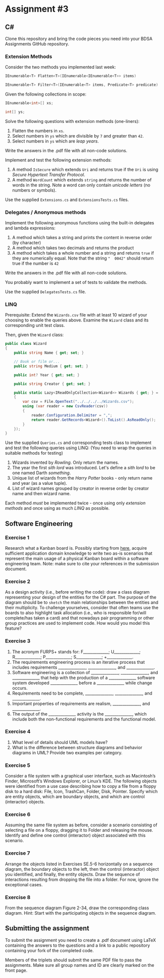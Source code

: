 # Assignment #3

## C&#35;

Clone this repository and bring the code pieces you need into your BDSA Assignments GitHub repository.

### Extension Methods

Consider the two methods you implemented last week:

```csharp
IEnumerable<T> Flatten<T>(IEnumerable<IEnumerable<T>> items)

IEnumerable<T> Filter<T>(IEnumerable<T> items, Predicate<T> predicate)
```

Given the following collections in scope:

```csharp
IEnumerable<int>[] xs;

int[] ys;
```

Solve the following questions with extension methods (one-liners):

1. Flatten the numbers in `xs`.
2. Select numbers in `ys` which are divisible by `7` and greater than `42`.
3. Select numbers in `ys` which are *leap years*.

Write the answers in the .pdf file with all non-code solutions.

Implement and test the following extension methods:

1. A method `IsSecure` which extends `Uri` and returns true if the `Uri` is using *Secure Hypertext Transfer Protocol*.
1. A method `WordCount` which extends `string` and returns the number of words in the string. Note a word can only contain *unicode letters* (no numbers or symbols).

Use the supplied `Extensions.cs` and `ExtensionsTests.cs` files.

### Delegates / Anonymous methods

Implement the following anonymous functions using the built-in delegates and lambda expressions:

1. A method which takes a string and prints the content in reverse order (by character)
1. A method which takes two decimals and returns the product
1. A method which takes a whole number and a string and returns `true` if they are numerically equal. Note that the string `"  0042"` should return true if the number is `42`

Write the answers in the .pdf file with all non-code solutions.

You probably want to implement a set of tests to validate the methods.

Use the supplied `DelegatesTests.cs` file.

### LINQ

Prerequisite: Extend the `Wizards.csv` file with at least 10 wizard of your choosing to enable the queries above.
Examine the `Wizard` class and its corresponding unit test class.

Then, given the `Wizard` class:

```csharp
public class Wizard
{
    public string Name { get; set; }

    // Book or film or...
    public string Medium { get; set; }

    public int? Year { get; set; }

    public string Creator { get; set; }

    public static Lazy<IReadOnlyCollection<Wizard>> Wizards { get; } = new Lazy<IReadOnlyCollection<Wizard>>(() =>
    {
        var csv = File.OpenText("../../../../Wizards.csv");
        using (var reader = new CsvReader(csv))
        {
            reader.Configuration.Delimiter = ",";
            return reader.GetRecords<Wizard>().ToList().AsReadOnly();
        }
    });
}
```

Use the supplied `Queries.cs` and corresponding tests class to implement and test the following queries using LINQ:
(You need to wrap the queries in suitable methods for testing)

1. Wizards invented by *Rowling*. Only return the names.
1. The year the first *sith lord* was introduced. Let's define a *sith lord* to be one named Darth *something*.
1. Unique list of wizards from the *Harry Potter* books - only return name and year (as a value tuple).
1. List of wizard names grouped by creator in reverse order by creator name and then wizard name.

Each method *must* be implemented twice - once using only *extension methods* and once using as much *LINQ* as possible.









## Software Engineering

### Exercise 1

Research what a Kanban board is.  Possibly starting from [here](https://www.atlassian.com/agile/kanban/boards), acquire sufficient application domain knowledge to write two as-is scenarios that represent the main usage of a physical Kanban board within a software engineering team.  Note: make sure to cite your references in the submission document.  

### Exercise 2

As a design activity (i.e., before writing the code): draw a class diagram representing your design of the entities for the C# part.  The purpose of the diagram should be to `sketch` the main relationships between the entities and their multiplicity.  To challenge yourselves, consider that often teams use the boards to also highlight task allocation (i.e., who is responsible for/will complete/has taken a card) and that nowadays pair programming or other group practices are used to implement code.  How would you model this feature?


### Exercise 3

1. The acronym FURPS+ stands for: F_____________; U_____________; R_____________; P_____________; S_____________; +_____________.
1. The requirements engineering process is an iterative process that includes requirements ______________, ______________, and ______________.
1. Software engineering is a collection of ______________, ______________, and ______________ that help with the production of a ______________ software system developed ______________ before a ______________ while change occurs.
1. Requirements need to be complete, ______________, ______________, and ______________.
1. Important properties of requirements are realism, ______________, and ______________.
1. The output of the ______________ activity is the ______________, which include both the non-functional requirements and the functional model.


### Exercise 4

1. What level of details should UML models have?
2. What is the difference between structure diagrams and behavior diagrams in UML?  Provide two examples per category.


### Exercise 5

Consider a file system with a graphical user interface, such as Macintosh’s Finder, Microsoft’s Windows Explorer, or Linux’s KDE. The following objects were identified from a use case describing how to copy a file from a floppy disk to a hard disk: File, Icon, TrashCan, Folder, Disk, Pointer. Specify which are entity objects, which are boundary objects, and which are control (interactor) objects.

### Exercise 6

Assuming the same file system as before, consider a scenario consisting of selecting a file on a floppy, dragging it to Folder and releasing the mouse. Identify and define one control (interactor) object associated with this scenario.

### Exercise 7

Arrange the objects listed in Exercises SE.5-6 horizontally on a sequence diagram, the boundary objects to the left, then the control (interactor) object you identified, and finally, the entity objects. Draw the sequence of interactions resulting from dropping the file into a folder. For now, ignore the exceptional cases.

### Exercise 8

From the sequence diagram Figure 2-34, draw the corresponding class diagram. Hint: Start with the participating objects in the sequence diagram.




## Submitting the assignment

To submit the assignment you need to create a .pdf document using LaTeX containing the answers to the questions and a link to a public repository containing your fork of the completed code.

Members of the triplets should submit the same PDF file to pass the assignments.  Make sure all group names and ID are clearly marked on the front page.
